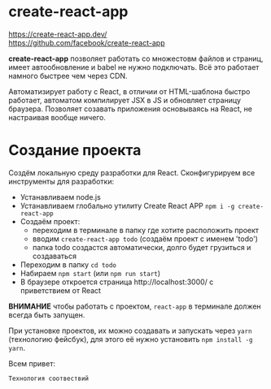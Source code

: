 # create-react-app
https://create-react-app.dev/<br />
https://github.com/facebook/create-react-app

**create-react-app** позволяет работать со множестовм файлов и страниц, имеет автообновление и babel не нужно подключать. Всё это работает намного быстрее чем через CDN.

Автоматизирует работу с React, в отличии от HTML-шаблона быстро работает, автоматом компилирует JSX в JS и обновляет страницу браузера. Позволяет созавать приложения основываясь на React, не настраивая вообще ничего.

# Создание проекта
Создём локальную среду разработки для React. Сконфигурируем все инструменты для разработки:

* Устанавливаем node.js
* Устанавливаем глобально утилиту Create React APP `npm i -g create-react-app`
* Создаём проект:
    * переходим в терминале в папку где хотите расположить проект
    * вводим `create-react-app todo` (создаём проект с именем 'todo')
    * папка todo создастся автоматически, долго будет грузиться и создаваться
* Переходим в папку `cd todo`
* Набираем `npm start` (или `npm run start`)
* В браузере откроется страница http://localhost:3000/ с приветствием от React

**ВНИМАНИЕ** чтобы работать с проектом, `react-app` в терминале должен всегда быть запущен.

При установке проектов, их можно создавать и запускать через `yarn` (технологию фейсбук), для этого её нужно установить `npm install -g yarn`.

Всем привет:
    
    Технология соотвествий
